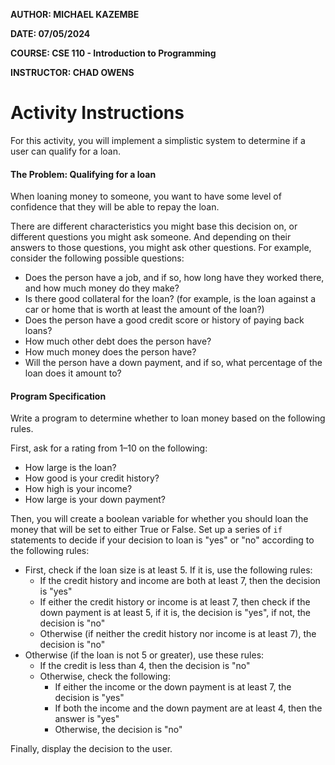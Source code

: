 **AUTHOR:  MICHAEL KAZEMBE**

**DATE:  07/05/2024**

**COURSE:  CSE 110 - Introduction to Programming**

**INSTRUCTOR:  CHAD OWENS**

# Activity Instructions

For this activity, you will implement a simplistic system to determine if a user can qualify for a loan.

#### The Problem: Qualifying for a loan

When loaning money to someone, you want to have some level of confidence that they will be able to repay the loan.

There are different characteristics you might base this decision on, or different questions you might ask someone. And depending on their answers to those questions, you might ask other questions. For example, consider the following possible questions:

* Does the person have a job, and if so, how long have they worked there, and how much money do they make?
* Is there good collateral for the loan? (for example, is the loan against a car or home that is worth at least the amount of the loan?)
* Does the person have a good credit score or history of paying back loans?
* How much other debt does the person have?
* How much money does the person have?
* Will the person have a down payment, and if so, what percentage of the loan does it amount to?

#### Program Specification

Write a program to determine whether to loan money based on the following rules.

First, ask for a rating from 1–10 on the following:

* How large is the loan?
* How good is your credit history?
* How high is your income?
* How large is your down payment?

Then, you will create a boolean variable for whether you should loan the money that will be set to either True or False. Set up a series of `if` statements to decide if your decision to loan is "yes" or "no" according to the following rules:

* First, check if the loan size is at least 5. If it is, use the following rules:
  * If the credit history and income are both at least 7, then the decision is "yes"
  * If either the credit history or income is at least 7, then check if the down payment is at least 5, if it is, the decision is "yes", if not, the decision is "no"
  * Otherwise (if neither the credit history nor income is at least 7), the decision is "no"
* Otherwise (if the loan is not 5 or greater), use these rules:
  * If the credit is less than 4, then the decision is "no"
  * Otherwise, check the following:
    * If either the income or the down payment is at least 7, the decision is "yes"
    * If both the income and the down payment are at least 4, then the answer is "yes"
    * Otherwise, the decision is "no"

Finally, display the decision to the user.
